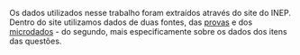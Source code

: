 Os dados utilizados nesse trabalho foram extraídos através do site do INEP. Dentro do site utilizamos dados de duas fontes, das [provas](https://www.gov.br/inep/pt-br/areas-de-atuacao/avaliacao-e-exames-educacionais/enem/provas-e-gabaritos) e dos [microdados](https://www.gov.br/inep/pt-br/acesso-a-informacao/dados-abertos/microdados/enem) - do segundo, mais especificamente sobre os dados dos itens das questões.


